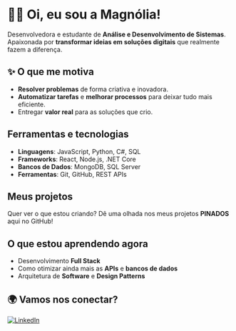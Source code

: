 # 👩‍💻 Oi, eu sou a Magnólia!  
Desenvolvedora e estudante de **Análise e Desenvolvimento de Sistemas**. Apaixonada por **transformar ideias em soluções digitais** que realmente fazem a diferença. 

## ✨ O que me motiva

- **Resolver problemas** de forma criativa e inovadora.
- **Automatizar tarefas** e **melhorar processos** para deixar tudo mais eficiente.
- Entregar **valor real** para as soluções que crio.

## Ferramentas e tecnologias 

- **Linguagens**: JavaScript, Python, C#, SQL
- **Frameworks**: React, Node.js, .NET Core
- **Bancos de Dados**: MongoDB, SQL Server
- **Ferramentas**: Git, GitHub, REST APIs

## Meus projetos

Quer ver o que estou criando? Dê uma olhada nos meus projetos **PINADOS** aqui no GitHub! 

## O que estou aprendendo agora

- Desenvolvimento **Full Stack**  
- Como otimizar ainda mais as **APIs** e **bancos de dados**
- Arquitetura de **Software** e **Design Patterns**


## 🌍 Vamos nos conectar?

[![LinkedIn](https://img.shields.io/badge/LinkedIn-Perfil-0077B5?style=for-the-badge&logo=linkedin&logoColor=white)](https://www.linkedin.com/in/magn%C3%B3lia-hiller/)

